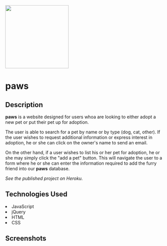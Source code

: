 <img src="http://i66.tinypic.com/2z8npc6.jpg" width="200">

# paws

## Description

<b>paws</b> is a website designed for users whoa are looking to either adopt a new pet or put their pet up for adoption.

The user is able to search for a pet by name or by type (dog, cat, other). If the user wishes to request additional information or express interest in adoption, he or she can click on the owner's name to send an email.

On the other hand, if a user wishes to list his or her pet for adoption, he or she may simply click the "add a pet" button. This will navigate the user to a form where he or she can enter the information required to add the furry friend into our <b>paws</b> database.

<i>See the published project on Heroku.</i>

## Technologies Used

<li> JavaScript </li>
<li> jQuery </li>
<li> HTML </li>
<li> CSS </li>

## Screenshots
